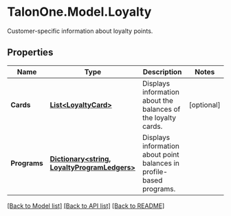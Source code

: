 # TalonOne.Model.Loyalty
Customer-specific information about loyalty points.
## Properties

Name | Type | Description | Notes
------------ | ------------- | ------------- | -------------
**Cards** | [**List&lt;LoyaltyCard&gt;**](LoyaltyCard.md) | Displays information about the balances of the loyalty cards. | [optional] 
**Programs** | [**Dictionary&lt;string, LoyaltyProgramLedgers&gt;**](LoyaltyProgramLedgers.md) | Displays information about point balances in profile-based programs. | 

[[Back to Model list]](../README.md#documentation-for-models) [[Back to API list]](../README.md#documentation-for-api-endpoints) [[Back to README]](../README.md)

